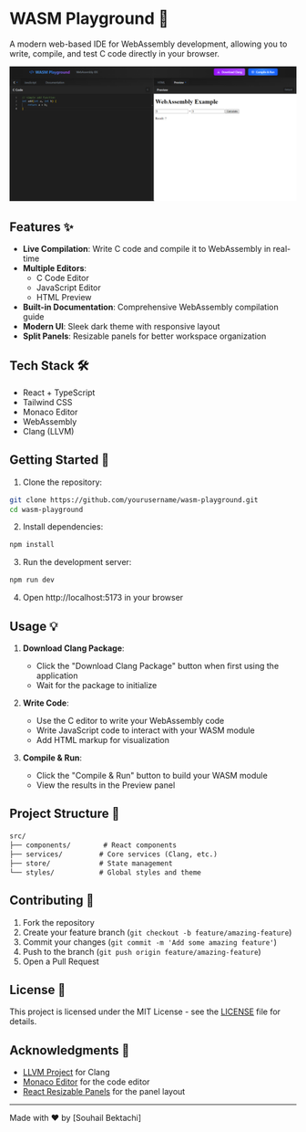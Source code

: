 # WASM Playground 🚀

A modern web-based IDE for WebAssembly development, allowing you to write, compile, and test C code directly in your browser.

![WASM Playground Screenshot](./screenshots/image.png)

## Features ✨

- **Live Compilation**: Write C code and compile it to WebAssembly in real-time
- **Multiple Editors**: 
  - C Code Editor
  - JavaScript Editor
  - HTML Preview
- **Built-in Documentation**: Comprehensive WebAssembly compilation guide
- **Modern UI**: Sleek dark theme with responsive layout
- **Split Panels**: Resizable panels for better workspace organization

## Tech Stack 🛠️

- React + TypeScript
- Tailwind CSS
- Monaco Editor
- WebAssembly
- Clang (LLVM)

## Getting Started 🏁

1. Clone the repository:
```bash
git clone https://github.com/yourusername/wasm-playground.git
cd wasm-playground
```

2. Install dependencies:
```bash
npm install
```

3. Run the development server:
```bash
npm run dev
```

4. Open http://localhost:5173 in your browser

## Usage 💡

1. **Download Clang Package**:
   - Click the "Download Clang Package" button when first using the application
   - Wait for the package to initialize

2. **Write Code**:
   - Use the C editor to write your WebAssembly code
   - Write JavaScript code to interact with your WASM module
   - Add HTML markup for visualization

3. **Compile & Run**:
   - Click the "Compile & Run" button to build your WASM module
   - View the results in the Preview panel

## Project Structure 📁

```
src/
├── components/        # React components
├── services/         # Core services (Clang, etc.)
├── store/            # State management
└── styles/           # Global styles and theme
```

## Contributing 🤝

1. Fork the repository
2. Create your feature branch (`git checkout -b feature/amazing-feature`)
3. Commit your changes (`git commit -m 'Add some amazing feature'`)
4. Push to the branch (`git push origin feature/amazing-feature`)
5. Open a Pull Request

## License 📄

This project is licensed under the MIT License - see the [LICENSE](LICENSE) file for details.

## Acknowledgments 👏

- [LLVM Project](https://llvm.org/) for Clang
- [Monaco Editor](https://microsoft.github.io/monaco-editor/) for the code editor
- [React Resizable Panels](https://github.com/bvaughn/react-resizable-panels) for the panel layout

---
Made with ❤️ by [Souhail Bektachi]
